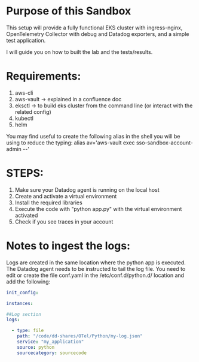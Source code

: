 # Purpose of this Sandbox
This setup will provide a fully functional EKS cluster with ingress-nginx, OpenTelemetry Collector with debug and Datadog exporters, and a simple test application.

I will guide you on how to built the lab and the tests/results.

# Requirements: 
1. aws-cli
2. aws-vault →  explained in a confluence doc
3. eksctl →  to build eks cluster from the command line (or interact with the related config)
4. kubectl
5. helm

You may find useful to create the following alias in the shell you will be using to reduce the typing:
alias av='aws-vault exec sso-sandbox-account-admin --'

# STEPS:

1. Make sure your Datadog agent is running on the local host
2. Create and activate a virtual environment
3. Install the required libraries
4. Execute the code with "python app.py" with the virtual environment activated
5. Check if you see traces in your account

# Notes to ingest the logs:

Logs are created in the same location where the python app is executed.
The Datadog agent needs to be instructed to tail the log file. You need to edit or create the file conf.yaml in the /etc/conf.d/python.d/ location and add the following:

```yaml
init_config:

instances:

##Log section
logs:

  - type: file
    path: "/code/dd-shares/OTel/Python/my-log.json"
    service: "my_application"
    source: python
    sourcecategory: sourcecode
```